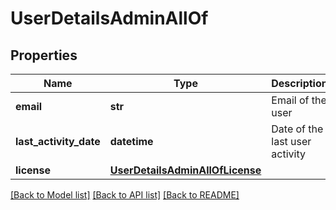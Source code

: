 # UserDetailsAdminAllOf

## Properties
Name | Type | Description | Notes
------------ | ------------- | ------------- | -------------
**email** | **str** | Email of the user | [optional] 
**last_activity_date** | **datetime** | Date of the last user activity | [optional] 
**license** | [**UserDetailsAdminAllOfLicense**](UserDetailsAdminAllOfLicense.md) |  | [optional] 

[[Back to Model list]](../README.md#documentation-for-models) [[Back to API list]](../README.md#documentation-for-api-endpoints) [[Back to README]](../README.md)


